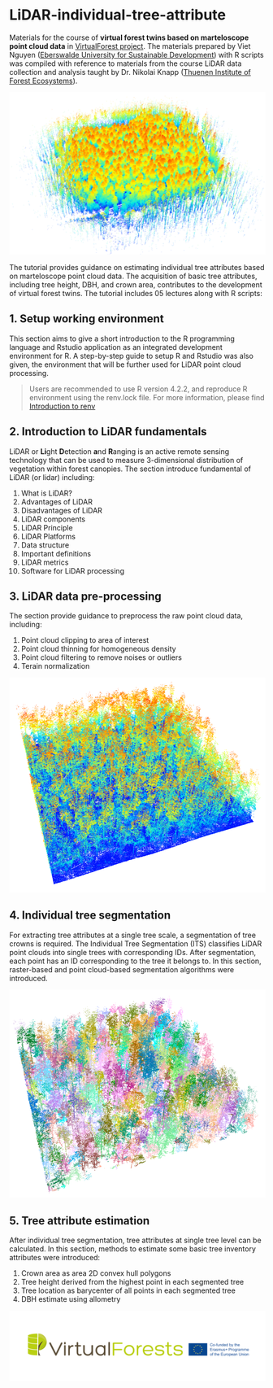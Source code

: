 # LiDAR-individual-tree-attribute
Materials for the course of **virtual forest twins based on marteloscope point cloud data** in [VirtualForest project](https://virtualforests.eu/). The materials prepared by Viet Nguyen ([Eberswalde University for Sustainable Development](https://www.hnee.de/en/University/EberswaldeUniversity-for-Sustainable-Development-E1145.htm)) with R scripts was compiled with reference to materials from the course LiDAR data collection and analysis taught by Dr. Nikolai Knapp ([Thuenen Institute of Forest Ecosystems](https://www.thuenen.de/en/institutes/forest-ecosystems)).

![point cloud image](images/raw_las.png)

The tutorial provides guidance on estimating individual tree attributes based on marteloscope point cloud data. The acquisition of basic tree attributes, including tree height, DBH, and crown area, contributes to the development of virtual forest twins. The tutorial includes 05 lectures along with R scripts: 

## 1. Setup working environment
This section aims to give a short introduction to the R programming language and Rstudio application as an integrated development environment for R. A step-by-step guide to setup R and Rstudio was also given, the environment that will be further used for LiDAR point cloud processing.

> Users are recommended to use R version 4.2.2, and reproduce R environment using the renv.lock file. For more information, please find [Introduction to renv](https://rstudio.github.io/renv/articles/renv.html)

## 2. Introduction to LiDAR fundamentals  
LiDAR or **Li**ght **D**etection **a**nd **R**anging is an active remote sensing technology that can be used to measure 3-dimensional distribution of vegetation within forest canopies. The section introduce fundamental of LiDAR (or lidar) including:

1. What is LiDAR?
2. Advantages of LiDAR
3. Disadvantages of LiDAR
4. LiDAR components
5. LiDAR Principle
6. LiDAR Platforms
7. Data structure
8. Important definitions
9. LiDAR metrics
10. Software for LiDAR processing

## 3. LiDAR data pre-processing
The section provide guidance to preprocess the raw point cloud data, including:

1. Point cloud clipping to area of interest
2. Point cloud thinning for homogeneous density
3. Point cloud filtering to remove noises or outliers
4. Terain normalization

![preprocessed pc](images/preprocessed_las.png)

## 4. Individual tree segmentation
For extracting tree attributes at a single tree scale, a segmentation of tree crowns is required. The Individual Tree Segmentation (ITS) classifies LiDAR point clouds into single trees with corresponding IDs. After segmentation, each point has an ID corresponding to the tree it belongs to. In this section, raster-based and point cloud-based segmentation algorithms were introduced.

![segmented pc](images/segmented_las.png)

## 5. Tree attribute estimation
After individual tree segmentation, tree attributes at single tree level can be calculated. In this section, methods to estimate some basic tree inventory attributes were introduced:

1. Crown area as area 2D convex hull polygons
2. Tree height derived from the highest point in each segmented tree
3. Tree location as barycenter of all points in each segmented tree
4. DBH estimate using allometry

![Virtualforest logo](<images/Virtualforests_logo.png>)